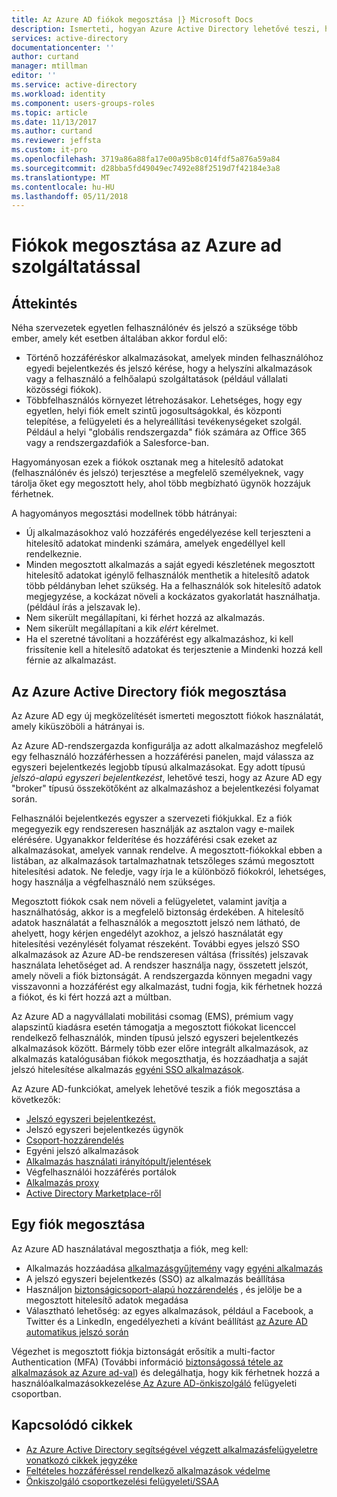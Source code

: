 ```yaml
---
title: Az Azure AD fiókok megosztása |} Microsoft Docs
description: Ismerteti, hogyan Azure Active Directory lehetővé teszi, hogy a szervezetek biztonságosan megosztani a fiókok a helyszíni alkalmazások és a fogyasztói felhőszolgáltatások.
services: active-directory
documentationcenter: ''
author: curtand
manager: mtillman
editor: ''
ms.service: active-directory
ms.workload: identity
ms.component: users-groups-roles
ms.topic: article
ms.date: 11/13/2017
ms.author: curtand
ms.reviewer: jeffsta
ms.custom: it-pro
ms.openlocfilehash: 3719a86a88fa17e00a95b8c014fdf5a876a59a84
ms.sourcegitcommit: d28bba5fd49049ec7492e88f2519d7f42184e3a8
ms.translationtype: MT
ms.contentlocale: hu-HU
ms.lasthandoff: 05/11/2018
---
```

# <a name="sharing-accounts-with-azure-ad"></a>Fiókok megosztása az Azure ad szolgáltatással
## <a name="overview"></a>Áttekintés
Néha szervezetek egyetlen felhasználónév és jelszó a szüksége több ember, amely két esetben általában akkor fordul elő:

* Történő hozzáféréskor alkalmazásokat, amelyek minden felhasználóhoz egyedi bejelentkezés és jelszó kérése, hogy a helyszíni alkalmazások vagy a felhasználó a felhőalapú szolgáltatások (például vállalati közösségi fiókok).
* Többfelhasználós környezet létrehozásakor. Lehetséges, hogy egy egyetlen, helyi fiók emelt szintű jogosultságokkal, és központi telepítése, a felügyeleti és a helyreállítási tevékenységeket szolgál. Például a helyi "globális rendszergazda" fiók számára az Office 365 vagy a rendszergazdafiók a Salesforce-ban.

Hagyományosan ezek a fiókok osztanak meg a hitelesítő adatokat (felhasználónév és jelszó) terjesztése a megfelelő személyeknek, vagy tárolja őket egy megosztott hely, ahol több megbízható ügynök hozzájuk férhetnek.

A hagyományos megosztási modellnek több hátrányai:

* Új alkalmazásokhoz való hozzáférés engedélyezése kell terjeszteni a hitelesítő adatokat mindenki számára, amelyek engedéllyel kell rendelkeznie.
* Minden megosztott alkalmazás a saját egyedi készletének megosztott hitelesítő adatokat igénylő felhasználók menthetik a hitelesítő adatok több példányban lehet szükség. Ha a felhasználók sok hitelesítő adatok megjegyzése, a kockázat növeli a kockázatos gyakorlatát használhatja. (például írás a jelszavak le).
* Nem sikerült megállapítani, ki férhet hozzá az alkalmazás.
* Nem sikerült megállapítani a kik *elért* kérelmet.
* Ha el szeretné távolítani a hozzáférést egy alkalmazáshoz, ki kell frissítenie kell a hitelesítő adatokat és terjesztenie a Mindenki hozzá kell férnie az alkalmazást.

## <a name="azure-active-directory-account-sharing"></a>Az Azure Active Directory fiók megosztása
Az Azure AD egy új megközelítését ismerteti megosztott fiókok használatát, amely kiküszöböli a hátrányai is.

Az Azure AD-rendszergazda konfigurálja az adott alkalmazáshoz megfelelő egy felhasználó hozzáférhessen a hozzáférési panelen, majd válassza az egyszeri bejelentkezés legjobb típusú alkalmazásokat. Egy adott típusú *jelszó-alapú egyszeri bejelentkezést*, lehetővé teszi, hogy az Azure AD egy "broker" típusú összekötőként az alkalmazáshoz a bejelentkezési folyamat során.

Felhasználói bejelentkezés egyszer a szervezeti fiókjukkal. Ez a fiók megegyezik egy rendszeresen használják az asztalon vagy e-mailek elérésére. Ugyanakkor felderítése és hozzáférési csak ezeket az alkalmazásokat, amelyek vannak rendelve. A megosztott-fiókokkal ebben a listában, az alkalmazások tartalmazhatnak tetszőleges számú megosztott hitelesítési adatok. Ne feledje, vagy írja le a különböző fiókokról, lehetséges, hogy használja a végfelhasználó nem szükséges.

Megosztott fiókok csak nem növeli a felügyeletet, valamint javítja a használhatóság, akkor is a megfelelő biztonság érdekében. A hitelesítő adatok használatát a felhasználók a megosztott jelszó nem látható, de ahelyett, hogy kérjen engedélyt azokhoz, a jelszó használatát egy hitelesítési vezénylését folyamat részeként. További egyes jelszó SSO alkalmazások az Azure AD-be rendszeresen váltása (frissítés) jelszavak használata lehetőséget ad. A rendszer használja nagy, összetett jelszót, amely növeli a fiók biztonságát. A rendszergazda könnyen megadni vagy visszavonni a hozzáférést egy alkalmazást, tudni fogja, kik férhetnek hozzá a fiókot, és ki fért hozzá azt a múltban.

Az Azure AD a nagyvállalati mobilitási csomag (EMS), prémium vagy alapszintű kiadásra esetén támogatja a megosztott fiókokat licenccel rendelkező felhasználók, minden típusú jelszó egyszeri bejelentkezés alkalmazások között. Bármely több ezer előre integrált alkalmazások, az alkalmazás katalógusában fiókok megoszthatja, és hozzáadhatja a saját jelszó hitelesítése alkalmazás [egyéni SSO alkalmazások](active-directory-enterprise-apps-manage-sso.md).

Az Azure AD-funkciókat, amelyek lehetővé teszik a fiók megosztása a következők:

* [Jelszó egyszeri bejelentkezést.](active-directory-appssoaccess-whatis.md#password-based-single-sign-on)
* Jelszó egyszeri bejelentkezés ügynök
* [Csoport-hozzárendelés](active-directory-accessmanagement-self-service-group-management.md)
* Egyéni jelszó alkalmazások
* [Alkalmazás használati irányítópult/jelentések](active-directory-passwords-get-insights.md)
* Végfelhasználói hozzáférés portálok
* [Alkalmazás proxy](manage-apps/application-proxy.md)
* [Active Directory Marketplace-ről](https://azure.microsoft.com/marketplace/active-directory/all/)

## <a name="sharing-an-account"></a>Egy fiók megosztása
Az Azure AD használatával megoszthatja a fiók, meg kell:

* Alkalmazás hozzáadása [alkalmazásgyűjtemény](https://azure.microsoft.com/marketplace/active-directory/) vagy [egyéni alkalmazás](http://blogs.technet.com/b/ad/archive/2015/06/17/bring-your-own-app-with-azure-ad-self-service-saml-configuration-gt-now-in-preview.aspx)
* A jelszó egyszeri bejelentkezés (SSO) az alkalmazás beállítása
* Használjon [biztonságicsoport-alapú hozzárendelés](active-directory-accessmanagement-group-saasapps.md) , és jelölje be a megosztott hitelesítő adatok megadása
* Választható lehetőség: az egyes alkalmazások, például a Facebook, a Twitter és a LinkedIn, engedélyezheti a kívánt beállítást [az Azure AD automatikus jelszó során](http://blogs.technet.com/b/ad/archive/2015/02/20/azure-ad-automated-password-roll-over-for-facebook-twitter-and-linkedin-now-in-preview.aspx)

Végezhet is megosztott fiókja biztonságát erősítik a multi-factor Authentication (MFA) (További információ [biztonságossá tétele az alkalmazások az Azure ad-val](authentication/concept-mfa-whichversion.md)) és delegálhatja, hogy kik férhetnek hozzá a használóalkalmazásokkezelése[ Az Azure AD-önkiszolgáló](active-directory-accessmanagement-self-service-group-management.md) felügyeleti csoportban.

## <a name="related-articles"></a>Kapcsolódó cikkek
* [Az Azure Active Directory segítségével végzett alkalmazásfelügyeletre vonatkozó cikkek jegyzéke](active-directory-apps-index.md)
* [Feltételes hozzáféréssel rendelkező alkalmazások védelme](active-directory-conditional-access-azure-portal.md)
* [Önkiszolgáló csoportkezelési felügyeleti/SSAA](active-directory-accessmanagement-self-service-group-management.md)


